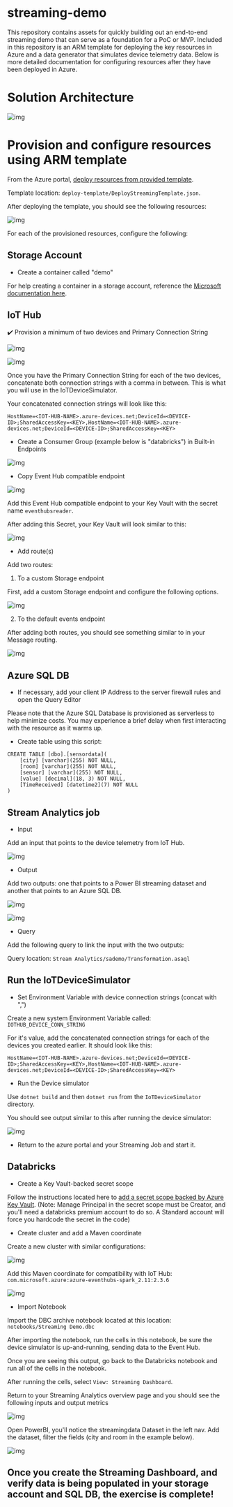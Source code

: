# streaming-demo

This repository contains assets for quickly building out an end-to-end streaming demo that can serve as a foundation for a PoC or MVP. Included in this repository is an ARM template for deploying the key resources in Azure and a data generator that simulates device telemetry data. Below is more detailed documentation for configuring resources after they have been deployed in Azure.

# Solution Architecture

![img](https://github.com/GLRAzure/streaming-demo/blob/master/img/stream-architecture.png)

# Provision and configure resources using ARM template

From the Azure portal, [deploy resources from provided template](https://docs.microsoft.com/en-us/azure/azure-resource-manager/templates/quickstart-create-templates-use-the-portal#edit-and-deploy-the-template). 
	
Template location: `deploy-template/DeployStreamingTemplate.json`.

After deploying the template, you should see the following resources:

![img](https://github.com/GLRAzure/streaming-demo/blob/master/img/template-resources-01.png)

For each of the provisioned resources, configure the following:

## Storage Account

* Create a container called "demo"
      
For help creating a container in a storage account, reference the [Microsoft documentation here](https://docs.microsoft.com/en-us/azure/storage/blobs/storage-quickstart-blobs-portal#create-a-container).
      
## IoT Hub
			
:heavy_check_mark: Provision a minimum of two devices and Primary Connection String
      
![img](https://github.com/GLRAzure/streaming-demo/blob/master/img/iot-devices.png)

![img](https://github.com/GLRAzure/streaming-demo/blob/master/img/iot-device-keys-2.png)
      
Once you have the Primary Connection String for each of the two devices, concatenate both connection strings with a comma in between. This is what you will use in the IoTDeviceSimulator.

Your concatenated connection strings will look like this:

`HostName=<IOT-HUB-NAME>.azure-devices.net;DeviceId=<DEVICE-ID>;SharedAccessKey=<KEY>,HostName=<IOT-HUB-NAME>.azure-devices.net;DeviceId=<DEVICE-ID>;SharedAccessKey=<KEY>`
      
* Create a Consumer Group (example below is "databricks") in Built-in Endpoints

![img](https://github.com/GLRAzure/streaming-demo/blob/master/img/consumergroup.png)

* Copy Event Hub compatible endpoint
      
![img](https://github.com/GLRAzure/streaming-demo/blob/master/img/iot-event-hub.png)

Add this Event Hub compatible endpoint to your Key Vault with the secret name `eventhubsreader`.

After adding this Secret, your Key Vault will look similar to this:

![img](https://github.com/GLRAzure/streaming-demo/blob/master/img/kv-secret.png)
      
* Add route(s)

Add two routes:  

1. To a custom Storage endpoint

First, add a custom Storage endpoint and configure the following options.

![img](https://github.com/GLRAzure/streaming-demo/blob/master/img/storage-endpoint.png)

2. To the default events endpoint

After adding both routes, you should see something similar to in your Message routing.

![img](https://github.com/GLRAzure/streaming-demo/blob/master/img/iot-routes.png)
      
## Azure SQL DB
    
* If necessary, add your client IP Address to the server firewall rules and open the Query Editor

Please note that the Azure SQL Database is provisioned as serverless to help minimize costs. You may experience a brief delay when first interacting with the resource as it warms up.

* Create table using this script:

```
CREATE TABLE [dbo].[sensordata](
	[city] [varchar](255) NOT NULL,
	[room] [varchar](255) NOT NULL,
	[sensor] [varchar](255) NOT NULL,
	[value] [decimal](18, 3) NOT NULL,
	[TimeReceived] [datetime2](7) NOT NULL
)
```
      
## Stream Analytics job
    
* Input

Add an input that points to the device telemetry from IoT Hub.

![img](https://github.com/GLRAzure/streaming-demo/blob/master/img/sa-input.png)

* Output

Add two outputs: one that points to a Power BI streaming dataset and another that points to an Azure SQL DB.

![img](https://github.com/GLRAzure/streaming-demo/blob/master/img/sa-powerbi-output.png)

![img](https://github.com/GLRAzure/streaming-demo/blob/master/img/sa-sql-output.png)

* Query

Add the following query to link the input with the two outputs:

Query location: `Stream Analytics/sademo/Transformation.asaql`

## Run the IoTDeviceSimulator
	
* Set Environment Variable with device connection strings (concat with ",")

Create a new system Environment Variable called: `IOTHUB_DEVICE_CONN_STRING`

For it's value, add the concatenated connection strings for each of the devices you created earlier. It should look like this:

`HostName=<IOT-HUB-NAME>.azure-devices.net;DeviceId=<DEVICE-ID>;SharedAccessKey=<KEY>,HostName=<IOT-HUB-NAME>.azure-devices.net;DeviceId=<DEVICE-ID>;SharedAccessKey=<KEY>`

* Run the Device simulator

Use `dotnet build` and then `dotnet run` from the `IoTDeviceSimulator` directory.

You should see output similar to this after running the device simulator:

![img](https://github.com/GLRAzure/streaming-demo/blob/master/img/device-output.png)

* Return to the azure portal and your Streaming Job and start it.
      
## Databricks

* Create a Key Vault-backed secret scope


Follow the instructions located here to [add a secret scope backed by Azure Key Vault](https://docs.microsoft.com/en-us/azure/databricks/security/secrets/secret-scopes#--create-an-azure-key-vault-backed-secret-scope).  (Note: Manage Principal in the secret scope must be Creator, and you'll need a databricks premium account to do so. A Standard account will force you hardcode the secret in the code)

* Create cluster and add a Maven coordinate

Create a new cluster with similar configurations:

![img](https://github.com/GLRAzure/streaming-demo/blob/master/img/adb-cluster.png)

Add this Maven coordinate for compatibility with IoT Hub: `com.microsoft.azure:azure-eventhubs-spark_2.11:2.3.6`

![img](https://github.com/GLRAzure/streaming-demo/blob/master/img/adb-maven.png)

* Import Notebook

Import the DBC archive notebook located at this location: `notebooks/Streaming Demo.dbc`

After importing the notebook, run the cells in this notebook, be sure the device simulator is up-and-running, sending data to the Event Hub.
			


Once you are seeing this output, go back to the Databricks notebook and run all of the cells in the notebook.

After running the cells, select `View: Streaming Dashboard`.

Return to your Streaming Analytics overview page and you should see the following inputs and output metrics

![img](https://github.com/GLRAzure/streaming-demo/blob/master/img/streamingmetricoverview.png)

Open PowerBI, you'll notice the streamingdata Dataset in the left nav.  Add the dataset, filter the fields (city and room in the example below).

![img](https://github.com/GLRAzure/streaming-demo/blob/master/img/PBIMockStream.png)

## Once you create the Streaming Dashboard, and verify data is being populated in your storage account and SQL DB, the exercise is complete!
